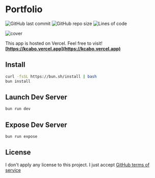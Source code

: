 # Portfolio

![GitHub last commit](https://img.shields.io/github/last-commit/kcabo/Portfolio?logo=Github&style=flat)
![GitHub repo size](https://img.shields.io/github/repo-size/kcabo/Portfolio?logo=Github&style=flat)
![Lines of code](https://tokei.rs/b1/github/kcabo/Portfolio?category=code&style=flat)

![cover](https://images.microcms-assets.io/assets/10d70abe32d44216bd12a8d56159666d/053edb88b63047abbb0be8d4342b16e5/Device%20Mashups.png)


This app is hosted on Vercel. Feel free to visit!  
**[https://kcabo.vercel.app](https://kcabo.vercel.app)**

## Install
```sh
curl -fsSL https://bun.sh/install | bash
bun install
```

## Launch Dev Server
```sh
bun run dev 
```

## Expose Dev Server
```sh
bun run expose
```

## License
I don't apply any license to this project. I just accept [GitHub terms of service](https://docs.github.com/en/github/site-policy/github-terms-of-service#5-license-grant-to-other-users)
